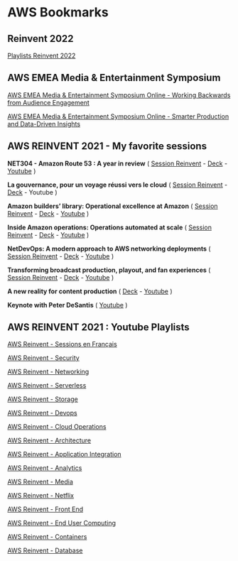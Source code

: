 # AWS Bookmarks


## Reinvent 2022 

[Playlists Reinvent 2022](channel-UCdoadna9HFHsxXWhafhNvKw.md)

## AWS EMEA Media & Entertainment Symposium 

[AWS EMEA Media & Entertainment Symposium Online - Working Backwards from Audience Engagement](https://www.youtube.com/watch?v=XtDGLmIPxhk)

[AWS EMEA Media & Entertainment Symposium Online - Smarter Production and Data-Driven Insights](https://www.youtube.com/watch?v=geIBzoPEEwY)

## AWS REINVENT 2021 - My favorite sessions

**NET304 - Amazon Route 53 : A year in review** ( [Session Reinvent](https://virtual.reinvent.awsevents.com/session-virtual/?es_id=07f68be892&v2477da705118cc74fd14460db021e1784e2eed5a7982c6482ec95cb2e86d259644b8741959f52a49e0e6908b82a9d860=2789DC0963F2F7444F74F9EF82ABADE706877660D57402DA7FAC4183681A6CF956CF3EB3DFAEA288F57A1565BEBC1C57) - 
[Deck](https://mplay-assets.s3.amazonaws.com/sites/awsreinv21/_uploads/assets/drvlgwuqmmwuxypw_awsreinv21.pdf) - 
[Youtube](https://www.youtube.com/watch?v=uffRFW0BrUU)
)

**La gouvernance, pour un voyage réussi vers le cloud** ( [Session Reinvent](https://virtual.reinvent.awsevents.com/session-virtual/?v2477da705118cc74fd14460db021e1784e2[…]252831D0D141CD535E44A64AECB91C44C48F42359C998C691F7ED) - 
[Deck](https://mplay-assets.s3.amazonaws.com/sites/awsreinv21/_uploads/assets/vbwiidfpylbiikpf_awsreinv21.pdf) - 
Youtube
)

**Amazon builders’ library: Operational excellence at Amazon** ( [Session Reinvent](https://virtual.reinvent.awsevents.com/session-virtual/?v2477da705118cc74fd14460db021e1784e2[…]E4C40ABD56DDAEBC90FDF073D37DBF505BFD792796A8EA270D795) - 
[Deck](https://mplay-assets.s3.amazonaws.com/sites/awsreinv21/_uploads/assets/cdorfxffmcrzgtdt_awsreinv21.pdf) - 
[Youtube](https://www.youtube.com/watch?v=7MrD4VSLC_w)
)

**Inside Amazon operations: Operations automated at scale** ( [Session Reinvent](https://virtual.reinvent.awsevents.com/session-virtual/?v2477da705118cc74fd14460db021e1784e2eed5a7982c6482ec95cb2e86d259644b8741959f52a49e0e6908b82a9d860=6B3F3045C85F36CE63C7D67EB95AAB2F4164462952D28FEAA9B226300DF4109FDC1C941DB830E2A9160B368099984E95) - 
[Deck](https://mplay-assets.s3.amazonaws.com/sites/awsreinv21/_uploads/assets/jjultmtudfqutakn_awsreinv21.pdf) - 
[Youtube](https://www.youtube.com/watch?v=XJNTo7K4glo)
)

**NetDevOps: A modern approach to AWS networking deployments** ( 
[Session Reinvent](https://virtual.reinvent.awsevents.com/session-virtual/?v2477da705118cc74fd14460db021e1784e2eed5a7982c6482ec95cb2e86d259644b8741959f52a49e0e6908b82a9d860=704597FDD85A0F144D2F197A8E7940D9083F9CD23672912B56780CDB6115B06BDD2D4F823604F49C03F9DBC25FED6706) - 
[Deck](https://mplay-assets.s3.amazonaws.com/sites/awsreinv21/_uploads/assets/zezrqqlxiowvvacj_awsreinv21.pdf) - 
[Youtube](https://www.youtube.com/watch?v=q9LYzQQ1QLM)
)

**Transforming broadcast production, playout, and fan experiences** ( 
[Session Reinvent](https://virtual.reinvent.awsevents.com/session-virtual/?v2477da705118cc74fd14460db021e1784e2eed5a7982c6482ec95cb2e86d259644b8741959f52a49e0e6908b82a9d860=AE51E92E3B811DC58A22F8855AF1D43BFD9F685734A6FC56342BAFE431760F63C338E199B84D423B1EB2F053E94583DB) -
[Deck](https://mplay-assets.s3.amazonaws.com/sites/awsreinv21/_uploads/assets/yaafxssekctzqjxd_awsreinv21.pdf) - 
[Youtube](https://www.youtube.com/watch?v=sLg6Nnw6R0g)
)

**A new reality for content production** ( 
[Deck](https://virtual.reinvent.awsevents.com/session-virtual/?v2477da705118cc74fd14460db021e1784e2eed5a7982c6482ec95cb2e86d259644b8741959f52a49e0e6908b82a9d860=0680BE566A9065744AB6A8811E6E5A06835FB7002F8D0A6FC364A9070083DCFBD995B98F8FBC4AB1F04619D2F15A9EDE) - 
[Youtube](https://www.youtube.com/watch?v=VwsAJKsmNno)
)


**Keynote with Peter DeSantis** ( [Youtube](https://www.youtube.com/watch?v=9NEQbFLtDmg) )

## AWS REINVENT 2021 : Youtube Playlists

[AWS Reinvent - Sessions en Français](playlist-PLL_L4MF1Z7JVxkNOAetbK8hCmJWRanQah.md)

[AWS Reinvent - Security](playlist-PL2yQDdvlhXf_b_a3X0Bd58WbEZGDau-lW.md)

[AWS Reinvent - Networking](playlist-PL2yQDdvlhXf8LwUXEjfwfT9Yd0fFf4H-G.md)

[AWS Reinvent - Serverless](playlist-PL2yQDdvlhXf9h--iJ3AEr6r7R6EsgjKNm.md)

[AWS Reinvent - Storage](playlist-PL2yQDdvlhXf84XEw3vxTFxW9cc0U7kj_G.md)

[AWS Reinvent - Devops](playlist-PL2yQDdvlhXf8IJuIGCoPbO2HXxWFFml8Z.md)

[AWS Reinvent - Cloud Operations](playlist-PL2yQDdvlhXf_iYtj8AVNbR7TfBgVoMQGA.md)

[AWS Reinvent - Architecture](playlist-PL2yQDdvlhXf8Y3Po6kztYpyKxhy6XEV-_.md)

[AWS Reinvent - Application Integration](playlist-PL2yQDdvlhXf_NlTmZ2Yc1alpZ-cjZyz-W.md)

[AWS Reinvent - Analytics](playlist-PL2yQDdvlhXf-zvXglx6Vs1wvtczIR_b61.md)

[AWS Reinvent - Media](playlist-PL2yQDdvlhXf-C9OQaL0ndFpj0ZuvPkyAb.md)

[AWS Reinvent - Netflix](playlist-PL2yQDdvlhXf8r4Szoi7TvfbH6KXk5SlM1.md)

[AWS Reinvent - Front End](playlist-PL2yQDdvlhXf9Cg4McKSCdJ-uroabfib16.md)

[AWS Reinvent - End User Computing](playlist-PL2yQDdvlhXf9o8C35r5MpmYou-qLuWhMt.md)

[AWS Reinvent - Containers](playlist-PL2yQDdvlhXf_w7ko6ux5eFhDLS1ggjWsr.md)

[AWS Reinvent - Database](playlist-PL2yQDdvlhXf8R2BYrOfcp8kKUvIHc5NoQ.md)

